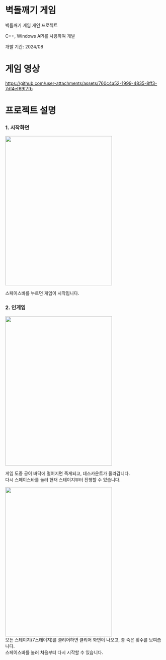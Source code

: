 # 벽돌깨기 게임
벽돌깨기 게임 개인 프로젝트<br>

C++, Windows API를 사용하여 개발<br>

개발 기간: 2024/08

# 게임 영상
https://github.com/user-attachments/assets/760c4a52-1999-4835-8ff3-7df4ef69f7fb

# 프로젝트 설명

### 1. 시작화면
<img src="https://github.com/user-attachments/assets/d2c2f25a-776b-45a8-b438-58662c01177a" width="339" height="474"><br>

스페이스바를 누르면 게임이 시작됩니다.<br>

### 2. 인게임
<img src="https://github.com/user-attachments/assets/37e86519-28e3-4845-b603-e4bb5cc149fb" width="339" height="474"><br>

게임 도중 공이 바닥에 떨어지면 죽게되고, 데스카운트가 올라갑니다.<br>
다시 스페이스바를 눌러 현재 스테이지부터 진행할 수 있습니다.<br>

<img src="https://github.com/user-attachments/assets/417fe2bc-d6e7-4b56-9534-ba2e3d551aa2" width="339" height="474"><br>
모든 스테이지(7스테이지)를 클리어하면 클리어 화면이 나오고, 총 죽은 횟수를 보여줍니다.<br>
스페이스바를 눌러 처음부터 다시 시작할 수 있습니다.<br>
